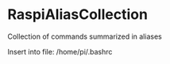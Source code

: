 # RaspiAliasCollection
Collection of commands summarized in aliases

Insert into file: /home/pi/.bashrc
